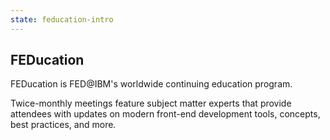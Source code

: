 ```yaml
---
state: feducation-intro
---
```

## FEDucation

FEDucation is FED@IBM's worldwide continuing education program.

Twice-monthly meetings feature subject matter experts that provide attendees with updates on modern front-end development tools, concepts, best practices, and more.
